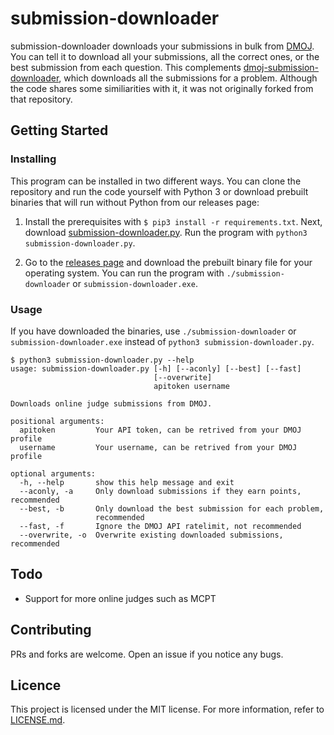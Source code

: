 # submission-downloader
submission-downloader downloads your submissions in bulk from [DMOJ](https://dmoj.ca/). You can tell it to download all your submissions, all the correct ones, or the best submission from each question. This complements [dmoj-submission-downloader](https://github.com/Ninjaclasher/dmoj-submission-downloader), which downloads all the submissions for a problem. Although the code shares some similiarities with it, it was not originally forked from that repository.

## Getting Started

### Installing
This program can be installed in two different ways. You can clone the repository and run the code yourself with Python 3 or download prebuilt binaries that will run without Python from our releases page:

1. Install the prerequisites with ```$ pip3 install -r requirements.txt```. Next, download [submission-downloader.py](submission-downloader.py). Run the program with ```python3 submission-downloader.py```.

2. Go to the [releases page](https://github.com/ComputerGenius152/submission-downloader/releases) and download the prebuilt binary file for your operating system. You can run the program with ```./submission-downloader``` or ```submission-downloader.exe```.

### Usage

If you have downloaded the binaries, use ```./submission-downloader``` or ```submission-downloader.exe``` instead of ```python3 submission-downloader.py```.

```
$ python3 submission-downloader.py --help
usage: submission-downloader.py [-h] [--aconly] [--best] [--fast]
                                [--overwrite]
                                apitoken username

Downloads online judge submissions from DMOJ.

positional arguments:
  apitoken         Your API token, can be retrived from your DMOJ profile
  username         Your username, can be retrived from your DMOJ profile

optional arguments:
  -h, --help       show this help message and exit
  --aconly, -a     Only download submissions if they earn points, recommended
  --best, -b       Only download the best submission for each problem,
                   recommended
  --fast, -f       Ignore the DMOJ API ratelimit, not recommended
  --overwrite, -o  Overwrite existing downloaded submissions, recommended
  ```

## Todo
- Support for more online judges such as MCPT

## Contributing
PRs and forks are welcome. Open an issue if you notice any bugs.

## Licence
This project is licensed under the MIT license. For more information, refer to [LICENSE.md](LICENSE.md).
